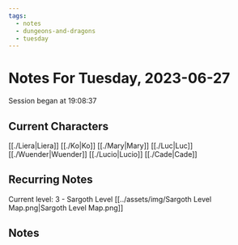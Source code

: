 ```yaml
---
tags:
  - notes
  - dungeons-and-dragons
  - tuesday
---
```


# Notes For Tuesday, 2023-06-27
Session began at 19:08:37
## Current Characters
[[./Liera|Liera]]
[[./Ko|Ko]]
[[./Mary|Mary]]
[[./Luc|Luc]]
[[./Wuender|Wuender]]
[[./Lucio|Lucio]]
[[./Cade|Cade]]
## Recurring Notes
Current level: 3 - Sargoth Level
[[../assets/img/Sargoth Level Map.png|Sargoth Level Map.png]]
## Notes

